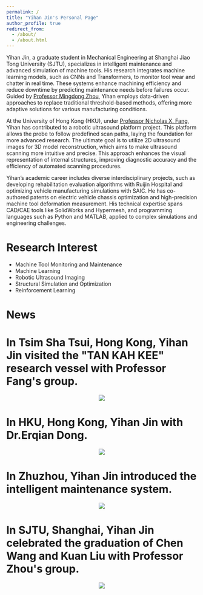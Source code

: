 ```yaml
---
permalink: /
title: "Yihan Jin's Personal Page"
author_profile: true
redirect_from: 
  - /about/
  - /about.html
---
```


Yihan Jin, a graduate student in Mechanical Engineering at Shanghai Jiao Tong University (SJTU), specializes in intelligent maintenance and advanced simulation of machine tools. His research integrates machine learning models, such as CNNs and Transformers, to monitor tool wear and chatter in real time. These systems enhance machining efficiency and reduce downtime by predicting maintenance needs before failures occur. Guided by [Professor Mingdong Zhou](https://me.sjtu.edu.cn/teacher_directory1/zhoumingdong.html), Yihan employs data-driven approaches to replace traditional threshold-based methods, offering more adaptive solutions for various manufacturing conditions.

At the University of Hong Kong (HKU), under [Professor Nicholas X. Fang](https://www.mech.hku.hk/academic-staff/fang-x), Yihan has contributed to a robotic ultrasound platform project. This platform allows the probe to follow predefined scan paths, laying the foundation for more advanced research. The ultimate goal is to utilize 2D ultrasound images for 3D model reconstruction, which aims to make ultrasound scanning more intuitive and precise. This approach enhances the visual representation of internal structures, improving diagnostic accuracy and the efficiency of automated scanning procedures.

Yihan’s academic career includes diverse interdisciplinary projects, such as developing rehabilitation evaluation algorithms with Ruijin Hospital and optimizing vehicle manufacturing simulations with SAIC. He has co-authored patents on electric vehicle chassis optimization and high-precision machine tool deformation measurement. His technical expertise spans CAD/CAE tools like SolidWorks and Hypermesh, and programming languages such as Python and MATLAB, applied to complex simulations and engineering challenges.
<br/>

Research Interest
======
* Machine Tool Monitoring and Maintenance
* Machine Learning
* Robotic Ultrasound Imaging
* Structural Simulation and Optimization
* Reinforcement Learning

News
======

In Tsim Sha Tsui, Hong Kong, Yihan Jin visited the "TAN KAH KEE" research vessel with Professor Fang's group.
======
<center><img src="https://jinyihan1001.github.io/jinyihan.github.io/images/hezhao1.jpg" width = "" height = ""></center>

In HKU, Hong Kong, Yihan Jin with Dr.Erqian Dong.
======
<center><img src="https://jinyihan1001.github.io/jinyihan.github.io/images/hezhao2.jpg" width = "" height = ""></center>

In Zhuzhou, Yihan Jin introduced the intelligent maintenance system.
======
<center><img src="https://jinyihan1001.github.io/jinyihan.github.io/images/hezhao3.jpg" width = "" height = ""></center>

In SJTU, Shanghai, Yihan Jin celebrated the graduation of Chen Wang and Kuan Liu with Professor Zhou's group.
======
<center><img src="https://jinyihan1001.github.io/jinyihan.github.io/images/hezhao4.jpg" width = "" height = ""></center>
